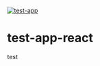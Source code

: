 [![test-app](https://img.shields.io/endpoint?url=https://dashboard.cypress.io/badge/simple/6si1e7/master&style=flat&logo=cypress)](https://dashboard.cypress.io/projects/6si1e7/runs)

# test-app-react

test
